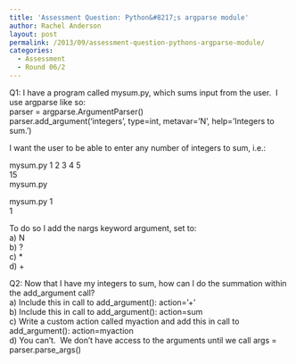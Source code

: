 ```yaml
---
title: 'Assessment Question: Python&#8217;s argparse module'
author: Rachel Anderson
layout: post
permalink: /2013/09/assessment-question-pythons-argparse-module/
categories:
  - Assessment
  - Round 06/2
---
```

Q1: I have a program called mysum.py, which sums input from the user.  I use argparse like so:  
parser = argparse.ArgumentParser()  
parser.add_argument(&#8216;integers&#8217;, type=int, metavar=&#8217;N&#8217;, help=&#8217;Integers to sum.&#8217;)

I want the user to be able to enter any number of integers to sum, i.e.:

mysum.py 1 2 3 4 5  
15  
mysum.py  
  
mysum.py 1  
1

To do so I add the nargs keyword argument, set to:  
a) N  
b) ?  
c) *  
d) +

Q2: Now that I have my integers to sum, how can I do the summation within the add_argument call?  
a) Include this in call to add_argument(): action=&#8217;+&#8217;  
b) Include this in call to add_argument(): action=sum  
c) Write a custom action called myaction and add this in call to add_argument(): action=myaction  
d) You can&#8217;t.  We don&#8217;t have access to the arguments until we call args = parser.parse_args()